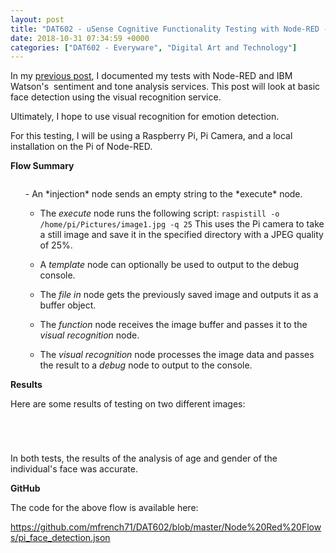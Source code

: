 ```yaml
---
layout: post
title: "DAT602 - uSense Cognitive Functionality Testing with Node-RED - Visual Recognition"
date: 2018-10-31 07:34:59 +0000
categories: ["DAT602 - Everyware", "Digital Art and Technology"]
---
```


<p>In my <a href="{{ site.baseurl }}/dat602-usense-cognitive-functionality-testing-with-node-red-sentiment-and-tone/">previous post</a>, I documented my tests with Node-RED and IBM Watson's&nbsp; sentiment and tone analysis services. This post will look at basic face detection using the visual recognition service.</p>

Ultimately, I hope to use visual recognition for emotion detection.

For this testing, I will be using a Raspberry Pi, Pi Camera, and a local installation on the Pi of Node-RED.

**Flow Summary**

<figure><img src="https://www.circleseven.co.uk/wp-content/uploads/2023/05/visual_recognition_flow-e1540983848824.png" alt="" class="wp-image-979"/></figure>

<ol>- An *injection* node sends an empty string to the *execute* node.

- The *execute* node runs the following script: <code>raspistill -o /home/pi/Pictures/image1.jpg -q 25</code> This uses the Pi camera to take a still image and save it in the specified directory with a JPEG quality of 25%.

- A *template* node can optionally be used to output to the debug console.

- The *file in* node gets the previously saved image and outputs it as a buffer object.

- The *function* node receives the image buffer and passes it to the *visual recognition* node.

- The *visual recognition* node processes the image data and passes the result to a *debug* node to output to the console.
</ol>

**Results**

Here are some results of testing on two different images:

<figure><figure><a href="{{ site.baseurl }}/wp-content/uploads/2023/05/male_photo-scaled-1.jpg"><img src="https://www.circleseven.co.uk/wp-content/uploads/2023/05/male_photo-scaled-1-1024x769.jpg" alt="" class="wp-image-983"/></a></figure>

<figure><a href="{{ site.baseurl }}/wp-content/uploads/2023/05/male_result-e1540983795734.png"><img src="https://www.circleseven.co.uk/wp-content/uploads/2023/05/male_result-e1540983795734.png" alt="" class="wp-image-982"/></a></figure>
</figure>

<figure><figure><a href="{{ site.baseurl }}/wp-content/uploads/2023/05/female_photo-scaled-1.jpg"><img src="https://www.circleseven.co.uk/wp-content/uploads/2023/05/female_photo-scaled-1-1024x769.jpg" alt="" class="wp-image-986"/></a></figure>

<figure><a href="{{ site.baseurl }}/wp-content/uploads/2023/05/female_result-e1540983699762.png"><img src="https://www.circleseven.co.uk/wp-content/uploads/2023/05/female_result-e1540983699762.png" alt="" class="wp-image-985"/></a></figure>
</figure>

In both tests, the results of the analysis of age and gender of the individual's face was accurate.

**GitHub**

The code for the above flow is available here:

<p><a href="https://github.com/mfrench71/DAT602/blob/master/Node%20Red%20Flows/pi_face_detection.json" target="_blank" rel="noreferrer noopener">https://github.com/mfrench71/DAT602/blob/master/Node%20Red%20Flows/pi_face_detection.json</a></p>
